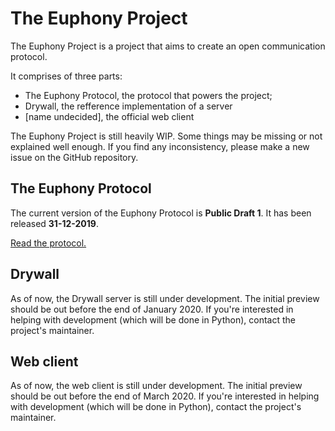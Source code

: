 # The Euphony Project

The Euphony Project is a project that aims to create an open communication protocol.

It comprises of three parts:

- The Euphony Protocol, the protocol that powers the project;
- Drywall, the refference implementation of a server
- [name undecided], the official web client

The Euphony Project is still heavily WIP. Some things may be missing or not explained well enough. If you find any inconsistency, please make a new issue on the GitHub repository.

## The Euphony Protocol

The current version of the Euphony Protocol is **Public Draft 1**. It has been released **31-12-2019**.

[Read the protocol.](PROTOCOL.md)

## Drywall

As of now, the Drywall server is still under development. The initial preview should be out before the end of January 2020. If you're interested in helping with development (which will be done in Python), contact the project's maintainer.

## Web client

As of now, the web client is still under development. The initial preview should be out before the end of March 2020. If you're interested in helping with development (which will be done in Python), contact the project's maintainer.
